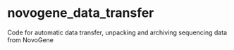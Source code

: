 # novogene_data_transfer
Code for automatic data transfer, unpacking and archiving sequencing data from NovoGene
